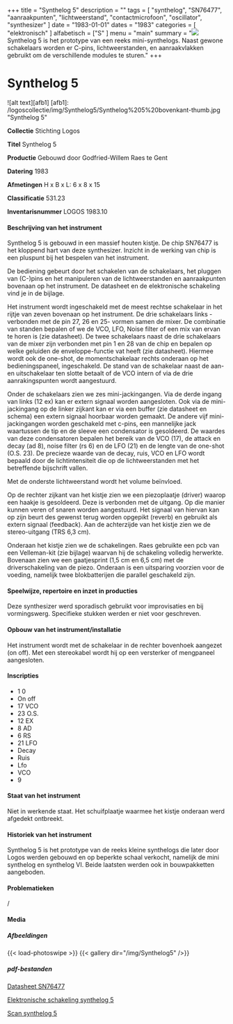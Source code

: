 ﻿+++
title = "Synthelog 5"
description = ""
tags = [
"synthelog", "SN76477", "aanraakpunten", "lichtweerstand", "contactmicrofoon", "oscillator", "synthesizer"
]
date = "1983-01-01"
dates = "1983"
categories = [ "elektronisch"
]
alfabetisch = ["S"
]
menu = "main"
summary = "<a href='/logoscollectie/1983/synthelog5'><img src='/logoscollectie/img/Synthelog5/Synthelog%205%20bovenkant-thumb.jpg'></a>Synthelog 5 is het prototype van een reeks mini-synthelogs. Naast gewone schakelaars worden er C-pins, lichtweerstanden, en aanraakvlakken gebruikt om de verschillende modules te sturen."
+++

# Synthelog 5

![alt text][afb1]
[afb1]: /logoscollectie/img/Synthelog5/Synthelog%205%20bovenkant-thumb.jpg "Synthelog 5"

**Collectie**
Stichting Logos

**Titel**
Synthelog 5

**Productie**
Gebouwd door Godfried-Willem Raes te Gent

**Datering**
1983

**Afmetingen**
H x B x L: 6 x 8 x 15

**Classificatie**
531.23

**Inventarisnummer**
LOGOS 1983.10

#### Beschrijving van het instrument
Synthelog 5 is gebouwd in een massief houten kistje. De chip SN76477 is het kloppend hart van deze synthesizer. Inzicht in de werking van chip is een pluspunt bij het bespelen van het instrument.

De bediening gebeurt door het schakelen van de schakelaars, het pluggen van (C-)pins en het manipuleren van de lichtweerstanden en aanraakpunten bovenaan op het instrument. De datasheet en de elektronische schakeling vind je in de bijlage.

Het instrument wordt ingeschakeld met de meest rechtse schakelaar in het rijtje van zeven bovenaan op het instrument. De drie schakelaars links -verbonden met de pin 27, 26 en 25- vormen samen de mixer. De combinatie van standen bepalen of we de VCO, LFO, Noise filter of een mix van ervan te horen is (zie datasheet). De twee schakelaars naast de drie schakelaars van de mixer zijn verbonden met pin 1 en 28 van de chip en bepalen op welke geluiden de enveloppe-functie vat heeft (zie datasheet). Hiermee wordt ook de one-shot, de momentschakelaar rechts onderaan op het bedieningspaneel, ingeschakeld. De stand van de schakelaar naast de aan- en uitschakelaar ten slotte betaalt of de VCO intern of via de drie aanrakingspunten wordt aangestuurd.  

Onder de schakelaars zien we zes mini-jackingangen. Via de derde ingang van links (12 ex) kan er extern signaal worden aangesloten. Ook via de mini-jackingang op de linker zijkant kan er via een buffer (zie datasheet en schema) een extern signaal hoorbaar worden gemaakt. De andere vijf mini-jackingangen worden geschakeld met c-pins, een mannelijke jack waartussen de tip en de sleeve een condensator is gesoldeerd. De waardes van deze condensatoren bepalen het bereik van de VCO (17), de attack en decay (ad 8), noise filter (rs 6) en de LFO (21) en de lengte van de one-shot (O.S. 23). De precieze waarde van de decay, ruis, VCO en LFO wordt bepaald door de lichtintensiteit die op de lichtweerstanden met het betreffende bijschrift vallen.

Met de onderste lichtweerstand wordt het volume beïnvloed. 

Op de rechter zijkant van het kistje zien we een piezoplaatje (driver) waarop een haakje is gesoldeerd. Deze is verbonden met de uitgang. Op die manier kunnen veren of snaren worden aangestuurd. Het signaal van hiervan kan op zijn beurt des gewenst terug worden opgepikt (reverb) en gebruikt als extern signaal (feedback).
Aan de achterzijde van het kistje zien we de stereo-uitgang (TRS 6,3 cm).

Onderaan het kistje zien we de schakelingen. Raes gebruikte een pcb van een Velleman-kit (zie bijlage) waarvan hij de schakeling volledig herwerkte. Bovenaan zien we een gaatjesprint (1,5 cm en 6,5 cm) met de driverschakeling van de piezo. Onderaan is een uitsparing voorzien voor de voeding, namelijk twee blokbatterijen die parallel geschakeld zijn.        

#### Speelwijze, repertoire en inzet in producties
Deze synthesizer werd sporadisch gebruikt voor improvisaties en bij vormingswerg. Specifieke stukken werden er niet voor geschreven.

#### Opbouw van het instrument/installatie
Het instrument wordt met de schakelaar in de rechter bovenhoek aangezet (on off). Met een stereokabel wordt hij op een versterker of mengpaneel aangesloten. 

#### Inscripties
- 1 0
- On off
- 17 VCO
- 23 O.S.
- 12 EX
- 8 AD
- 6 RS 
- 21 LFO
- Decay
- Ruis
- Lfo
- VCO
- 9

#### Staat van het instrument
Niet in werkende staat. Het schuifplaatje waarmee het kistje onderaan werd afgedekt ontbreekt.

#### Historiek van het instrument
Synthelog 5 is het prototype van de reeks kleine synthelogs die later door Logos werden gebouwd en op beperkte schaal verkocht, namelijk de mini synthelog en synthelog VI. Beide laatsten werden ook in bouwpakketten aangeboden. 

#### Problematieken
/

#### Media
##### Afbeeldingen
{{< load-photoswipe >}}
{{< gallery dir="/img/Synthelog5" />}}

##### pdf-bestanden
[Datasheet SN76477](/logoscollectie/pdf/Synthelog5/Datasheet_SN76477.pdf)

[Elektronische schakeling synthelog 5](/logoscollectie/pdf/Synthelog5/Elektronische_schakeling_synthelog_5.pdf)

[Scan synthelog 5](/logoscollectie/pdf/Synthelog2/Scan_synthelog_5.pdf)

